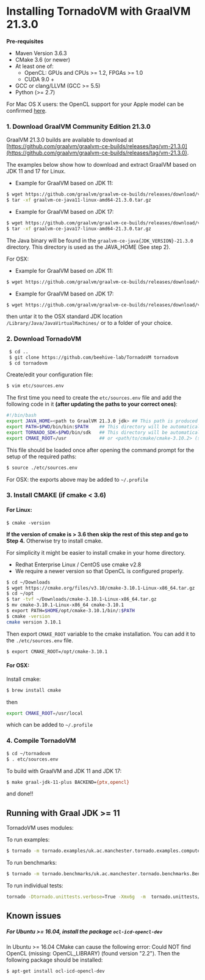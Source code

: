 # Installing TornadoVM with GraalVM 21.3.0

**Pre-requisites**

  * Maven Version 3.6.3
  * CMake 3.6 (or newer)
  * At least one of:
    * OpenCL: GPUs and CPUs >= 1.2, FPGAs >= 1.0
    * CUDA 9.0 +
  * GCC or clang/LLVM (GCC >= 5.5)
  * Python (>= 2.7)

  For Mac OS X users: the OpenCL support for your Apple model can be confirmed [here](https://support.apple.com/en-gb/HT202823).


### 1. Download GraalVM Community Edition 21.3.0

GraalVM 21.3.0 builds are available to download at [https://github.com/graalvm/graalvm-ce-builds/releases/tag/vm-21.3.0](https://github.com/graalvm/graalvm-ce-builds/releases/tag/vm-21.3.0).

The examples below show how to download and extract GraalVM based on JDK 11 and 17 for Linux.

* Example for GraalVM based on JDK 11:
```bash
$ wget https://github.com/graalvm/graalvm-ce-builds/releases/download/vm-21.3.0/graalvm-ce-java11-linux-amd64-21.3.0.tar.gz
$ tar -xf graalvm-ce-java11-linux-amd64-21.3.0.tar.gz
```
* Example for GraalVM based on JDK 17:
```bash
$ wget https://github.com/graalvm/graalvm-ce-builds/releases/download/vm-21.3.0/graalvm-ce-java17-linux-amd64-21.3.0.tar.gz
$ tar -xf graalvm-ce-java17-linux-amd64-21.3.0.tar.gz
```


The Java binary will be found in the `graalvm-ce-java{JDK_VERSION}-21.3.0` directory. This directory is used as the JAVA_HOME (See step 2).


For OSX:

* Example for GraalVM based on JDK 11:
```bash
$ wget https://github.com/graalvm/graalvm-ce-builds/releases/download/vm-21.3.0/graalvm-ce-java11-darwin-amd64-21.3.0.tar.gz
```

* Example for GraalVM based on JDK 17:
```bash
$ wget https://github.com/graalvm/graalvm-ce-builds/releases/download/vm-21.3.0/graalvm-ce-java17-darwin-amd64-21.3.0.tar.gz
```

then untar it to the OSX standard JDK location `/Library/Java/JavaVirtualMachines/` or to a folder of your choice.


### 2. Download TornadoVM

```bash
 $ cd ..
 $ git clone https://github.com/beehive-lab/TornadoVM tornadovm
 $ cd tornadovm
```

Create/edit your configuration file:
```bash
$ vim etc/sources.env
```

The first time you need to create the `etc/sources.env` file and add the following code in it **(after updating the paths to your correct ones)**:

```bash
#!/bin/bash
export JAVA_HOME=<path to GraalVM 21.3.0 jdk> ## This path is produced in Step 1
export PATH=$PWD/bin/bin:$PATH    ## This directory will be automatically generated during Tornado compilation
export TORNADO_SDK=$PWD/bin/sdk   ## This directory will be automatically generated during Tornado compilation
export CMAKE_ROOT=/usr            ## or <path/to/cmake/cmake-3.10.2> (see step 4)
```

This file should be loaded once after opening the command prompt for the setup of the required paths:

```bash
$ source ./etc/sources.env
```
For OSX: the exports above may be added to `~/.profile`

### 3. Install CMAKE (if cmake < 3.6)

#### For Linux:
```
$ cmake -version
```

**If the version of cmake is > 3.6 then skip the rest of this step and go to Step 4.**
Otherwise try to install cmake.

For simplicity it might be easier to install cmake in your home directory.
  * Redhat Enterprise Linux / CentOS use cmake v2.8
  * We require a newer version so that OpenCL is configured properly.

```bash
$ cd ~/Downloads
$ wget https://cmake.org/files/v3.10/cmake-3.10.1-Linux-x86_64.tar.gz
$ cd ~/opt
$ tar -tvf ~/Downloads/cmake-3.10.1-Linux-x86_64.tar.gz
$ mv cmake-3.10.1-Linux-x86_64 cmake-3.10.1
$ export PATH=$HOME/opt/cmake-3.10.1/bin/:$PATH
$ cmake -version
cmake version 3.10.1
```

Then export `CMAKE_ROOT` variable to the cmake installation. You can add it to the `./etc/sources.env` file.

```bash
$ export CMAKE_ROOT=/opt/cmake-3.10.1
```

#### For OSX:

Install cmake:
```bash
$ brew install cmake
```
then

```bash
export CMAKE_ROOT=/usr/local
```
which can be added to `~/.profile`

### 4. Compile TornadoVM

```bash
$ cd ~/tornadovm
$ . etc/sources.env
```

To build with GraalVM and JDK 11 and JDK 17:

```bash
$ make graal-jdk-11-plus BACKEND={ptx,opencl}
```

and done!!


## Running with Graal JDK >= 11


TornadoVM uses modules:

To run examples:

```bash
$ tornado -m tornado.examples/uk.ac.manchester.tornado.examples.compute.MatrixMultiplication2D 512
```

To run benchmarks:

```bash
$ tornado -m tornado.benchmarks/uk.ac.manchester.tornado.benchmarks.BenchmarkRunner dft
```

To run individual tests:

```bash
tornado -Dtornado.unittests.verbose=True -Xmx6g  -m  tornado.unittests/uk.ac.manchester.tornado.unittests.tools.TornadoTestRunner uk.ac.manchester.tornado.unittests.arrays.TestArrays
```


## Known issues

##### For Ubuntu >= 16.04, install the package  `ocl-icd-opencl-dev`

In Ubuntu >= 16.04 CMake can cause the following error:  Could NOT find OpenCL (missing: OpenCL_LIBRARY) (found version "2.2"). Then the following package should be installed:

```bash
$ apt-get install ocl-icd-opencl-dev
```
